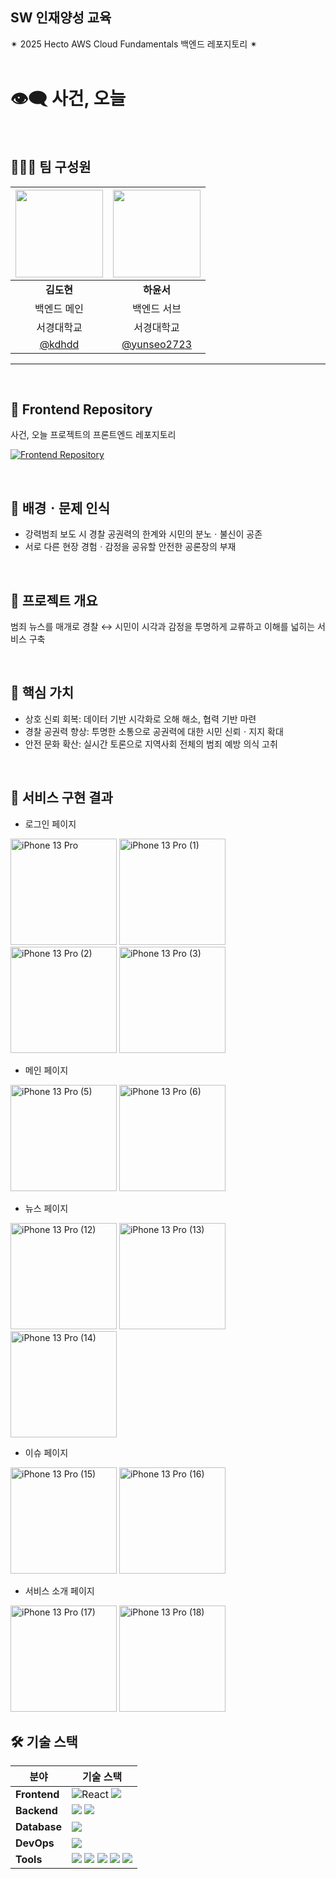 ## SW 인재양성 교육
✴ 2025 Hecto AWS Cloud Fundamentals 백엔드 레포지토리 ✴
<br><br>



# 👁‍🗨 사건, 오늘
<br>


## 🧑‍🤝‍🧑 팀 구성원
| <img src="https://github.com/user-attachments/assets/e7050ae6-196e-4f9c-84d6-56dd29f9ea65" width="140" /> | <img src="https://github.com/user-attachments/assets/f36bea8a-7664-4999-896c-75aad401f9d7" width="140" /> |
| :-----------------: | :-----------------: |
| **김도현**       | **하윤서**       |
| 백엔드 메인   | 백엔드 서브    |
| 서경대학교     | 서경대학교    |
| [@kdhdd](https://github.com/kdhdd) | [@yunseo2723](https://github.com/yunseo2723) |

---

<br>

## 🔗 Frontend Repository

사건, 오늘 프로젝트의 프론트엔드 레포지토리

[![Frontend Repository](https://img.shields.io/badge/Frontend-Repository-orange?style=for-the-badge&logo=github)](https://github.com/SW-Cloud-Fundamentals/FRONTEND)


<br>

## 🌈 배경ㆍ문제 인식

- 강력범죄 보도 시 경찰 공권력의 한계와 시민의 분노ㆍ불신이 공존
- 서로 다른 현장 경험ㆍ감정을 공유할 안전한 공론장의 부재

<br>

## 📝 프로젝트 개요
범죄 뉴스를 매개로 경찰 ↔ 시민이 시각과 감정을 투명하게 교류하고 이해를 넓히는 서비스 구축

<br>

## 🎯 핵심 가치

- 상호 신뢰 회복: 데이터 기반 시각화로 오해 해소, 협력 기반 마련
- 경찰 공권력 향상: 투명한 소통으로 공권력에 대한 시민 신뢰ㆍ지지 확대
- 안전 문화 확산: 실시간 토론으로 지역사회 전체의 범죄 예방 의식 고취

<br>

## 🚀 서비스 구현 결과

- 로그인 페이지
<img src="https://github.com/user-attachments/assets/45c667de-3a7a-4d30-bd57-94b5549a5cd5" alt="iPhone 13 Pro" width="170" />
<img src="https://github.com/user-attachments/assets/0316ca66-4155-48d9-88c1-de25384e2598" alt="iPhone 13 Pro (1)" width="170" />
<img src="https://github.com/user-attachments/assets/2a39399e-c75f-4375-990c-b4031b7c1394" alt="iPhone 13 Pro (2)" width="170" />
<img src="https://github.com/user-attachments/assets/b7f03bfd-75cf-4744-adaf-8bfe74d053ac" alt="iPhone 13 Pro (3)" width="170" />
<br>

- 메인 페이지
<img src="https://github.com/user-attachments/assets/a94e0f55-edc0-4764-945f-5c581567d400" alt="iPhone 13 Pro (5)" width="170" />
<img src="https://github.com/user-attachments/assets/a081c5ec-afc8-40bb-826d-56461edcc63f" alt="iPhone 13 Pro (6)" width="170" />
<br>

- 뉴스 페이지
<img src="https://github.com/user-attachments/assets/7babf9d2-f1de-499a-857e-19bde18de5fb" alt="iPhone 13 Pro (12)" width="170" />
<img src="https://github.com/user-attachments/assets/97e51bd1-1bde-44f4-ae1e-11dda44e82ca" alt="iPhone 13 Pro (13)" width="170" />
<img src="https://github.com/user-attachments/assets/94633068-dead-49fd-b646-92ad45354c3c" alt="iPhone 13 Pro (14)" width="170" />
<br>

- 이슈 페이지
<img src="https://github.com/user-attachments/assets/e79b2334-6e4c-4b2f-8a69-66a747b3400b" alt="iPhone 13 Pro (15)" width="170" />
<img src="https://github.com/user-attachments/assets/86dd2c87-d325-4b8c-95fd-a0b50da4ac34" alt="iPhone 13 Pro (16)" width="170" />
<br>

- 서비스 소개 페이지
<img src="https://github.com/user-attachments/assets/e2266678-21e4-4aab-8772-23653b287744" alt="iPhone 13 Pro (17)" width="170" />
<img src="https://github.com/user-attachments/assets/fbe04f00-47fa-47cf-ac48-0d7abfe809d4" alt="iPhone 13 Pro (18)" width="170" />


<br>

## 🛠 기술 스택

| **분야**      | **기술 스택**                                                                                                                                                                                                                                                                                                                             |
|---------------|------------------------------------------------------------------------------------------------------------------------------------------------------------------------------------------------------------------------------------------------------------------------------------------------------------------------------------------|
| **Frontend**  |![React](https://img.shields.io/badge/React-61DAFB?style=flat-square&logo=react&logoColor=ffffff) <img src="https://img.shields.io/badge/Javascript-F7DF1E?style=flat-square&logo=javascript&logoColor=black"> |
| **Backend**   | <img src="https://img.shields.io/badge/Java-007396?style=flat-square&logo=java&logoColor=white"> <img src="https://img.shields.io/badge/Spring-6DB33F?style=flat-square&logo=spring&logoColor=white"> |
| **Database**  | <img src="https://img.shields.io/badge/MySQL-4479A1?style=flat-square&logo=mysql&logoColor=white">                                                                                                                                                                                                                                        |
| **DevOps**    | <img src="https://img.shields.io/badge/AWS-232F3E?style=flat-square&logo=amazonwebservices&logoColor=white">                                                                                                                  |
| **Tools**     | <img src="https://img.shields.io/badge/Discord-5865F2?style=flat-square&logo=discord&logoColor=white"> <img src="https://img.shields.io/badge/Figma-F24E1E?style=flat-square&logo=figma&logoColor=white"> <img src="https://img.shields.io/badge/Notion-000000?style=flat-square&logo=notion&logoColor=white"> <img src="https://img.shields.io/badge/Github-181717?style=flat-square&logo=github&logoColor=white"> <img src="https://img.shields.io/badge/Git-F05032?style=flat-square&logo=git&logoColor=white"> |



<br>





